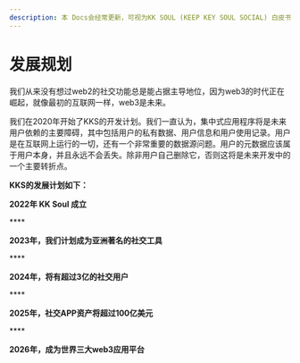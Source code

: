 ```yaml
---
description: 本 Docs会经常更新，可视为KK SOUL (KEEP KEY SOUL SOCIAL) 白皮书/路线图
---
```


# 发展规划



我们从来没有想过web2的社交功能总是能占据主导地位，因为web3的时代正在崛起，就像最初的互联网一样，web3是未来。



我们在2020年开始了KKS的开发计划。我们一直认为，集中式应用程序将是未来用户依赖的主要障碍，其中包括用户的私有数据、用户信息和用户使用记录。用户是在互联网上运行的一切，还有一个非常重要的数据源问题。用户的元数据应该属于用户本身，并且永远不会丢失。除非用户自己删除它，否则这将是未来开发中的一个主要转折点。



**KKS的发展计划如下：**



**2022年     KK Soul 成立**

&#x20;****&#x20;

**2023年，我们计划成为亚洲著名的社交工具**

&#x20;****&#x20;

**2024年，将有超过3亿的社交用户**

&#x20;****&#x20;

**2025年，社交APP资产将超过100亿美元**

&#x20;****&#x20;

**2026年，成为世界三大web3应用平台**



